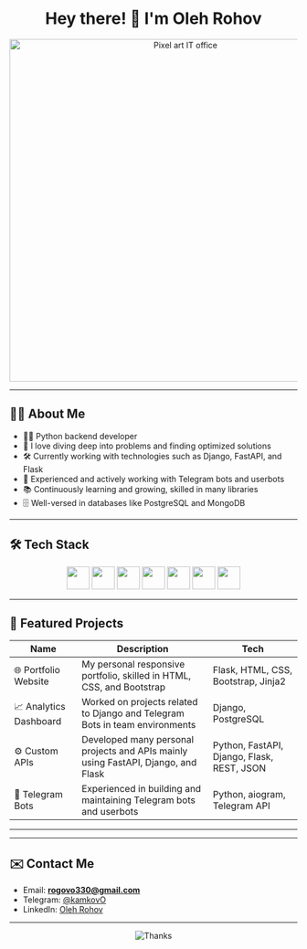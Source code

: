 <h1 align="center">
  Hey there! 👋 I'm Oleh Rohov
</h1>


<p align="center">
  <img src="https://fiverr-res.cloudinary.com/images/t_main1,q_auto,f_auto,q_auto,f_auto/v1/attachments/delivery/asset/113890dcec5607b287aeb3b86e2fc7b1-1680176427/IT-office_High_res/create-a-pixel-art-illustration-or-gif.gif" width="600" alt="Pixel art IT office" />
</p>



---

## 🧑‍💻 About Me

- 👨‍💻 Python backend developer  
- 🧠 I love diving deep into problems and finding optimized solutions  
- 🛠️ Currently working with technologies such as Django, FastAPI, and Flask  
- 🤖 Experienced and actively working with Telegram bots and userbots  
- 📚 Continuously learning and growing, skilled in many libraries  
- 🗄️ Well-versed in databases like PostgreSQL and MongoDB  


---

## 🛠️ Tech Stack

<div align="center">
  <img src="https://cdn.jsdelivr.net/gh/devicons/devicon/icons/python/python-original.svg" width="40" />
  <img src="https://cdn.jsdelivr.net/gh/devicons/devicon/icons/django/django-plain.svg" width="40" />
  <img src="https://cdn.jsdelivr.net/gh/devicons/devicon/icons/fastapi/fastapi-original.svg" width="40" />
  <img src="https://cdn.jsdelivr.net/gh/devicons/devicon/icons/flask/flask-original.svg" width="40" />
  <img src="https://cdn.jsdelivr.net/gh/devicons/devicon/icons/postgresql/postgresql-original.svg" width="40" />
  <img src="https://cdn.jsdelivr.net/gh/devicons/devicon/icons/redis/redis-original.svg" width="40" />
  <img src="https://cdn.jsdelivr.net/gh/devicons/devicon/icons/mongodb/mongodb-original.svg" width="40" />
</div>


---

## 📂 Featured Projects

| Name                 | Description                                                                                   | Tech                              |
|----------------------|-----------------------------------------------------------------------------------------------|----------------------------------|
| 🌐 Portfolio Website  | My personal responsive portfolio, skilled in HTML, CSS, and Bootstrap                         | Flask, HTML, CSS, Bootstrap, Jinja2 |
| 📈 Analytics Dashboard| Worked on projects related to Django and Telegram Bots in team environments                    | Django, PostgreSQL                |
| ⚙️ Custom APIs        | Developed many personal projects and APIs mainly using FastAPI, Django, and Flask              | Python, FastAPI, Django, Flask, REST, JSON |
| 🤖 Telegram Bots      | Experienced in building and maintaining Telegram bots and userbots                            | Python, aiogram, Telegram API    |

---



---

## ✉️ Contact Me

- Email: **rogovo330@gmail.com**  
- Telegram: [@kamkovO](https://t.me/kamkovO)  
- LinkedIn: [Oleh Rohov](https://linkedin.com/in/oleh-rohov-883914355)

---

<p align="center">
  <img src="https://readme-typing-svg.demolab.com?font=Fira+Code&lines=Thanks+for+visiting+my+profile!+⭐" alt="Thanks" />
</p>



